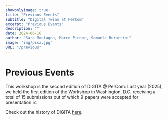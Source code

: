 ```yaml
---
showonlyimage: true
title: "Previous Events"
subtitle: "Digital Twins at PerCom"
excerpt: "Previous Events"
description: ""
date: 2024-06-16
author: "Sara Montagna, Marco Picone, Samuele Burattini"
image: "img/pisa.jpg"
URL: "/previous"
---
```

# Previous Events

This workshop is the second edition of DIGITA @ PerCom. 
Last year (2025), we held the first edition of the Workshop in Washington, D.C. receiving a total of 15 submissions out of which 9 papers were accepted for presentation.rc

Check out the history of DIGITA [here](https://digita-percom.github.io).
